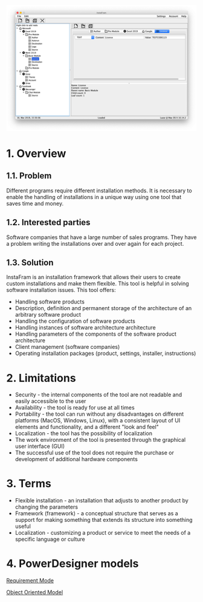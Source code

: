 ![InstaFram Demo](demo.png)

# 1. Overview

## 1.1. Problem

Different programs require different installation methods. It is necessary to enable the handling of installations in a unique way using one tool that saves time and money.

## 1.2. Interested parties

Software companies that have a large number of sales programs. They have a problem writing the installations over and over again for each project.

## 1.3. Solution

InstaFram is an installation framework that allows their users to create custom installations and make them flexible. This tool is helpful in solving software installation issues. This tool offers:

* Handling software products
* Description, definition and permanent storage of the architecture of an arbitrary software product
* Handling the configuration of software products
* Handling instances of software architecture architecture
* Handling parameters of the components of the software product architecture
* Client management (software companies)
* Operating installation packages (product, settings, installer, instructions)

# 2. Limitations

* Security - the internal components of the tool are not readable and easily accessible to the user
* Availability - the tool is ready for use at all times
* Portability - the tool can run without any disadvantages on different platforms (MacOS, Windows, Linux), with a consistent layout of UI elements and functionality, and a different "look and feel"
* Localization - the tool has the possibility of localization
* The work environment of the tool is presented through the graphical user interface (GUI)
* The successful use of the tool does not require the purchase or development of additional hardware components

# 3. Terms

* Flexible installation - an installation that adjusts to another product by changing the parameters
* Framework (framework) - a conceptual structure that serves as a support for making something that extends its structure into something useful
* Localization - customizing a product or service to meet the needs of a specific language or culture

# 4. PowerDesigner models

[Requirement Mode](https://github.com/jelic98/instafram/blob/master/RequirementsModel.rqm)

[Object Oriented Model](https://github.com/jelic98/instafram/blob/master/ObjectOrientedModel.oom)
